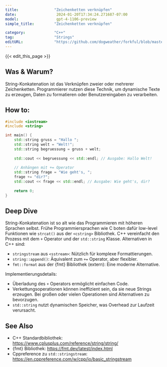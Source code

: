 ```yaml
---
title:                "Zeichenketten verknüpfen"
date:                  2024-01-20T17:34:24.271687-07:00
model:                 gpt-4-1106-preview
simple_title:         "Zeichenketten verknüpfen"

category:             "C++"
tag:                  "Strings"
editURL:              "https://github.com/dogweather/forkful/blob/master/content/de/cpp/concatenating-strings.md"
---
```


{{< edit_this_page >}}

## Was & Warum?
String-Konkatenation ist das Verknüpfen zweier oder mehrerer Zeichenketten. Programmierer nutzen diese Technik, um dynamische Texte zu erzeugen, Daten zu formatieren oder Benutzereingaben zu verarbeiten.

## How to:
```C++
#include <iostream>
#include <string>

int main() {
    std::string gruss = "Hallo ";
    std::string welt = "Welt!";
    std::string begruessung = gruss + welt;
    
    std::cout << begruessung << std::endl; // Ausgabe: Hallo Welt!
    
    // Anhängen mit += Operator
    std::string frage = "Wie geht's, ";
    frage += "dir?";
    std::cout << frage << std::endl; // Ausgabe: Wie geht's, dir?
    
    return 0;
}
```

## Deep Dive
String-Konkatenation ist so alt wie das Programmieren mit höheren Sprachen selbst. Frühe Programmiersprachen wie C boten dafür low-level Funktionen wie `strcat()` aus der `<cstring>` Bibliothek. C++ vereinfacht den Prozess mit dem `+` Operator und der `std::string` Klasse. Alternativen in C++ sind:
- `stringstream` aus `<sstream>`: Nützlich für komplexe Formattierungen.
- `string::append()`: Äquivalent zum `+=` Operator, aber flexibler.
- `fmt::format` aus der {fmt} Bibliothek (extern): Eine moderne Alternative.

Implementierungsdetails:
- Überladung des `+` Operators ermöglicht einfachen Code.
- Verkettungsoperationen können ineffizient sein, da sie neue Strings erzeugen. Bei großen oder vielen Operationen sind Alternativen zu bevorzugen.
- `std::string` nutzt dynamischen Speicher, was Overhead zur Laufzeit verursacht.

## See Also
- C++ Standardbibliothek: https://www.cplusplus.com/reference/string/string/
- {fmt} Bibliothek: https://fmt.dev/latest/index.html
- Cppreference zu `std::stringstream`: https://en.cppreference.com/w/cpp/io/basic_stringstream
